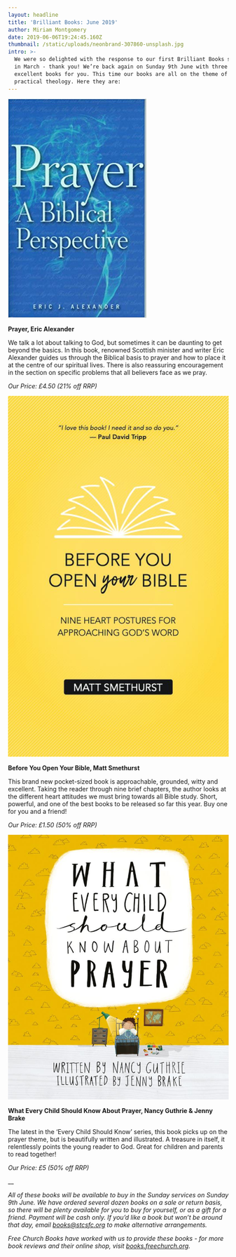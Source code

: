 ```yaml
---
layout: headline
title: 'Brilliant Books: June 2019'
author: Miriam Montgomery
date: 2019-06-06T19:24:45.160Z
thumbnail: /static/uploads/neonbrand-307860-unsplash.jpg
intro: >-
  We were so delighted with the response to our first Brilliant Books spotlight
  in March - thank you! We’re back again on Sunday 9th June with three more
  excellent books for you. This time our books are all on the theme of personal,
  practical theology. Here they are:
---
```

![](/static/uploads/prayerericalexander.jpg)

**Prayer, Eric Alexander**

We talk a lot about talking to God, but sometimes it can be daunting to get beyond the basics. In this book, renowned Scottish minister and writer Eric Alexander guides us through the Biblical basis to prayer and how to place it at the centre of our spiritual lives. There is also reassuring encouragement in the section on specific problems that all believers face as we pray.

_Our Price: £4.50 (21% off RRP)_



![](/static/uploads/beforeyouopenyourbible.jpg)

**Before You Open Your Bible, Matt Smethurst**

This brand new pocket-sized book is approachable, grounded, witty and excellent. Taking the reader through nine brief chapters, the author looks at the different heart attitudes we must bring towards all Bible study. Short, powerful, and one of the best books to be released so far this year. Buy one for you and a friend!

_Our Price: £1.50 (50% off RRP)_



![](/static/uploads/whateverychildshouldknowprayer.jpg)

**What Every Child Should Know About Prayer, Nancy Guthrie & Jenny Brake**

The latest in the ‘Every Child Should Know’ series, this book picks up on the prayer theme, but is beautifully written and illustrated. A treasure in itself, it relentlessly points the young reader to God. Great for children and parents to read together!

_Our Price: £5 (50% off RRP)_

__

_All of these books will be available to buy in the Sunday services on Sunday 9th June. We have ordered several dozen books on a sale or return basis, so there will be plenty available for you to buy for yourself, or as a gift for a friend.  Payment will be cash only. If you’d like a book but won’t be around that day, email books@stcsfc.org to make alternative arrangements._

_Free Church Books have worked with us to provide these books - for more book reviews and their online shop, visit_ [_books.freechurch.org_](https://books.freechurch.org)_._
